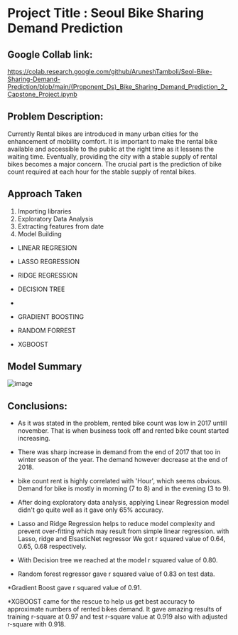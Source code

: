 # Project Title : Seoul Bike Sharing Demand Prediction

## Google Collab link: 
https://colab.research.google.com/github/AruneshTamboli/Seol-Bike-Sharing-Demand-Prediction/blob/main/(Proponent_Ds)_Bike_Sharing_Demand_Prediction_2_Capstone_Project.ipynb

## Problem Description:

Currently Rental bikes are introduced in many urban cities for the enhancement of mobility comfort. It is important to make the rental bike available and accessible to the public at the right time as it lessens the waiting time. Eventually, providing the city with a stable supply of rental bikes becomes a major concern. The crucial part is the prediction of bike count required at each hour for the stable supply of rental bikes.

## Approach Taken
1. Importing libraries
2. Exploratory Data Analysis
3. Extracting features from date
4. Model Building

* LINEAR REGRESION

* LASSO REGRESSION

* RIDGE REGRESSION

* DECISION TREE
* 
* GRADIENT BOOSTING

* RANDOM FORREST

* XGBOOST


## Model Summary

![image](https://user-images.githubusercontent.com/88345564/147151585-ae2c29c2-4875-4f42-a598-234c6c12fd53.png)


## Conclusions:


* As it was stated in the problem, rented bike count was low in 2017 untill november. That is when business took off and rented bike count started increasing.

* There was sharp increase in demand from the end of 2017 that too in winter season of the year. The demand however decrease at the end of 2018.

* bike count rent is highly correlated with 'Hour', which seems obvious. Demand for bike is mostly in morning (7 to 8) and in the evening (3 to 9).

* After doing exploratory data analysis, applying Linear Regression model didn't go quite well as it gave only 65% accuracy.

* Lasso and Ridge Regression helps to reduce model complexity and prevent over-fitting which may result from simple linear regression. with Lasso, ridge and ElsasticNet regressor We got r squared value of 0.64, 0.65, 0.68 respectively.
* With Decision tree we reached at the model r squared value of 0.80.

* Random forest regressor gave r squared value of 0.83 on test data.

*Gradient Boost gave r squared value of 0.91.

*XGBOOST came for the rescue to help us get best accuracy to approximate numbers of rented bikes demand. It gave amazing results of training r-square at 0.97 and test r-square value at 0.919 also with adjusted r-square with 0.918.
